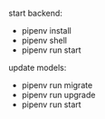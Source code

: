 start backend:

- pipenv install
- pipenv shell
- pipenv run start

update models:

- pipenv run migrate
- pipenv run upgrade
- pipenv run start

